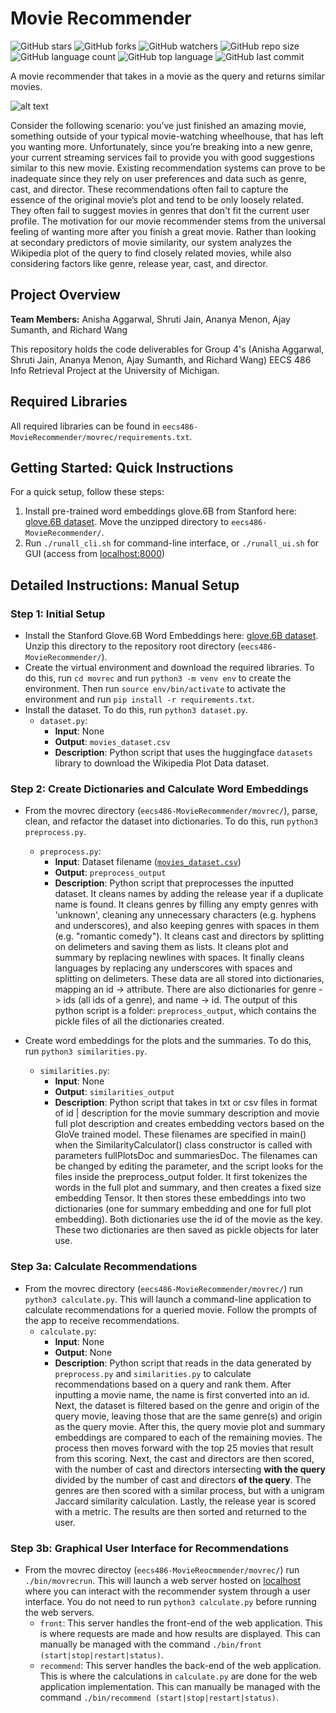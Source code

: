 # Movie Recommender
![GitHub stars](https://img.shields.io/github/stars/AjaySum/eecs486-MovieRecommender?style=social)
![GitHub forks](https://img.shields.io/github/forks/AjaySum/eecs486-MovieRecommender?style=social)
![GitHub watchers](https://img.shields.io/github/watchers/AjaySum/eecs486-MovieRecommender)
![GitHub repo size](https://img.shields.io/github/repo-size/AjaySum/eecs486-MovieRecommender)
![GitHub language count](https://img.shields.io/github/languages/count/AjaySum/eecs486-MovieRecommender)
![GitHub top language](https://img.shields.io/github/languages/top/AjaySum/eecs486-MovieRecommender)
![GitHub last commit](https://img.shields.io/github/last-commit/AjaySum/eecs486-MovieRecommender?color=red)

A movie recommender that takes in a movie as the query and returns similar movies.

![alt text](https://github.com/AjaySum/eecs486-MovieRecommender/blob/main/demo.png)

Consider the following scenario: you’ve just finished an amazing movie, something outside of your typical movie-watching wheelhouse, that has left you wanting more. Unfortunately, since you’re breaking into a new genre, your current streaming services fail to provide you with good suggestions similar to this new movie. Existing recommendation systems can prove to be inadequate since they rely on user preferences and data such as genre, cast, and director. These recommendations often fail to capture the essence of the original movie’s plot and tend to be only loosely related. They often fail to suggest movies in genres that don't fit the current user profile. The motivation for our movie recommender stems from the universal feeling of wanting more after you finish a great movie. Rather than looking at secondary predictors of movie similarity, our system analyzes the Wikipedia plot of the query to find closely related movies, while also considering factors like genre, release year, cast, and director.

## Project Overview
**Team Members:** Anisha Aggarwal, Shruti Jain, Ananya Menon, Ajay Sumanth, and Richard Wang

This repository holds the code deliverables for Group 4's (Anisha Aggarwal, Shruti Jain, Ananya Menon, Ajay Sumanth, and Richard Wang) EECS 486 Info Retrieval Project at the University of Michigan.

## Required Libraries
All required libraries can be found in `eecs486-MovieRecommender/movrec/requirements.txt`.

## Getting Started: Quick Instructions

For a quick setup, follow these steps:

1. Install pre-trained word embeddings glove.6B from Stanford here: [glove.6B dataset](https://nlp.stanford.edu/data/glove.6B.zip). Move the unzipped directory to `eecs486-MovieRecommender/`.
2. Run `./runall_cli.sh` for command-line interface, or `./runall_ui.sh` for GUI (access from [localhost:8000](http://localhost:8000))

## Detailed Instructions: Manual Setup
### Step 1: Initial Setup
  - Install the Stanford Glove.6B Word Embeddings here: [glove.6B dataset](https://nlp.stanford.edu/data/glove.6B.zip). Unzip this directory to the repository root directory (`eecs486-MovieRecommender/`).
  - Create the virtual environment and download the required libraries. To do this, run `cd movrec` and run `python3 -m venv env` to create the environment. Then run `source env/bin/activate` to activate the environment and run `pip install -r requirements.txt`.
  - Install the dataset. To do this, run `python3 dataset.py`.
      - `dataset.py`:
        - **Input**: None
        - **Output**: `movies_dataset.csv`
        - **Description**: Python script that uses the huggingface `datasets` library to download the Wikipedia Plot Data dataset.

### Step 2: Create Dictionaries and Calculate Word Embeddings
-  From the movrec directory (`eecs486-MovieRecommender/movrec/`), parse, clean, and refactor the dataset into dictionaries. To do this, run `python3 preprocess.py`.
    - `preprocess.py`:
      - **Input**: Dataset filename ([`movies_dataset.csv`](https://huggingface.co/datasets/vishnupriyavr/wiki-movie-plots-with-summaries))
      - **Output**: `preprocess_output`
      - **Description**: Python script that preprocesses the inputted dataset. It cleans names by adding the release year if a duplicate name is found. It cleans genres by filling any empty genres with 'unknown', cleaning any unnecessary characters (e.g. hyphens and underscores), and also keeping genres with spaces in them (e.g. "romantic comedy"). It cleans cast and directors by splitting on delimeters and saving them as lists. It cleans plot and summary by replacing newlines with spaces. It finally cleans languages by replacing any underscores with spaces and splitting on delimeters. These data are all stored into dictionaries, mapping an id -> attribute. There are also dictionaries for genre -> ids (all ids of a genre), and name -> id. The output of this python script is a folder: `preprocess_output`, which contains the pickle files of all the dictionaries created.
      
- Create word embeddings for the plots and the summaries. To do this, run `python3 similarities.py`.
    - `similarities.py`:
      - **Input**: None
      - **Output**: `similarities_output`
      - **Description**: Python script that takes in txt or csv files in format of id | description for the movie summary description and movie full plot description and creates embedding vectors based on the GloVe trained model. These filenames are specified in main() when the SimilarityCalculator() class constructor is called with parameters fullPlotsDoc and summariesDoc. The filenames can be changed by editing the parameter, and the script looks for the files inside the preprocess_output folder. It first tokenizes the words in the full plot and summary, and then creates a fixed size embedding Tensor. It then stores these embeddings into two dictionaries (one for summary embedding and one for full plot embedding). Both dictionaries use the id of the movie as the key. These two dictionaries are then saved as pickle objects for later use. 

### Step 3a: Calculate Recommendations
- From the movrec directory (`eecs486-MovieRecommender/movrec/`) run `python3 calculate.py`. This will launch a command-line application to calculate recommendations for a queried movie. Follow the prompts of the app to receive recommendations.
  - `calculate.py`:
     - **Input**: None
     - **Output**: None
     - **Description**: Python script that reads in the data generated by `preprocess.py` and `similarities.py` to calculate recommendations based on a query and rank them. After inputting a movie name, the name is first converted into an id. Next, the dataset is filtered based on the genre and origin of the query movie, leaving those that are the same genre(s) and origin as the query movie. After this, the query movie plot and summary embeddings are compared to each of the remaining movies. The process then moves forward with the top 25 movies that result from this scoring. Next, the cast and directors are then scored, with the number of cast and directors intersecting **with the query** divided by the number of cast and directors **of the query**. The genres are then scored with a similar process, but with a unigram Jaccard similarity calculation. Lastly, the release year is scored with a metric. The results are then sorted and returned to the user.

### Step 3b: Graphical User Interface for Recommendations
- From the movrec directoy (`eecs486-MovieReocmmender/movrec/`) run `./bin/movrecrun`. This will launch a web server hosted on [localhost](http://localhost:8000) where you can interact with the recommender system through a user interface. You do not need to run `python3 calculate.py` before running the web servers.
  - `front`: This server handles the front-end of the web application. This is where requests are made and how results are displayed. This can manually be managed with the command `./bin/front (start|stop|restart|status)`.
  - `recommend`: This server handles the back-end of the web application. This is where the calculations in `calculate.py` are done for the web application implementation. This can manually be managed with the command `./bin/recommend (start|stop|restart|status)`.

